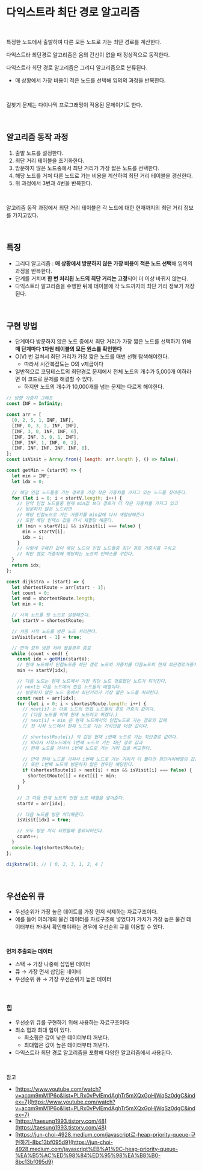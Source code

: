 # 다익스트라 최단 경로 알고리즘

<br>

특정한 노드에서 출발하여 다른 모든 노드로 가는 최단 경로를 계산한다.

다익스트라 최단경로 알고리즘은 음의 간선이 없을 때 정상적으로 동작한다.

다익스트라 최단 경로 알고리즘은 그리디 알고리즘으로 분류된다.

- 매 상황에서 가장 비용이 적은 노드를 선택해 임의의 과정을 반복한다.

<br>

길찾기 문제는 다이나믹 프로그래밍이 적용된 문제이기도 한다.

<br>

## 알고리즘 동작 과정

1. 출발 노드를 설정한다.
2. 최단 거리 테이블을 초기화한다.
3. 방문하지 않은 노드중에서 최단 거리가 가장 짧은 노드를 선택한다.
4. 해당 노드를 거쳐 다른 노드로 가는 비용을 계산하여 최단 거리 테이블을 갱신한다.
5. 위 과정에서 3번과 4번을 반복한다.

<br>

알고리즘 동작 과정에서 최단 거리 테이블은 각 노드에 대한 현재까지의 최단 거리 정보를 가지고있다.

<br>

## 특징

- 그리디 알고리즘 : **매 상황에서 방문하지 않은 가장 비용이 적은 노드 선택**해 임의의 과정을 반복한다.
- 단계를 거치며 **한 번 처리된 노드의 최단 거리는 고정**되어 더 이상 바뀌지 않는다.
- 다익스트라 알고리즘을 수행한 뒤에 테이블에 각 노드까지의 최단 거리 정보가 저장된다.

<br>

## 구현 방법

- 단계마다 방문하지 않은 노드 중에서 최단 거리가 가장 짧은 노드를 선택하기 위해 **매 단계마다 1차원 테이블의 모든 원소를 확인한다**
- O(V) 번 걸쳐서 최단 거리가 가장 짧은 노드를 매번 선형 탐색해야한다.
  - 따라서 시간복잡도는 O의 v제곱이다
- 일반적으로 코딩테스트의 최단경로 문제에서 전체 노드의 개수가 5,000개 이하라면 이 코드로 문제를 해결할 수 있다.
  - 하지만 노드의 개수가 10,000개를 넘는 문제는 다르게 해야한다.

```jsx
// 방향 가중치 그래프
const INF = Infinity;

const arr = [
  [0, 2, 5, 1, INF, INF],
  [INF, 0, 3, 2, INF, INF],
  [INF, 3, 0, INF, INF, 6],
  [INF, INF, 3, 0, 1, INF],
  [INF, INF, 1, INF, 0, 2],
  [INF, INF, INF, INF, INF, 0],
];
const isVisit = Array.from({ length: arr.length }, () => false);

const getMin = (startV) => {
  let min = INF;
  let idx = 0;

  // 해당 인접 노드들중 가는 경로중 가장 작은 가중치를 가지고 있는 노드를 찾아준다.
  for (let i = 0; i < startV.length; i++) {
    // 만약 인접 노드들중 현재 min값 보다 경로가 더 작은 가중치를 가지고 있고
    // 방문하지 않은 노드라면
    // 해당 인접노드로 가는 가중치를 min값에 다시 재할당해준다
    // 또한 해당 인덱스 값을 다시 재할당 해준다.
    if (min > startV[i] && isVisit[i] === false) {
      min = startV[i];
      idx = i;
    }
    // 이렇게 구해진 값이 해당 노드의 인접 노드들중 최단 경로 가중치를 구하고
    // 최단 경로 가중치에 해당하는 노드의 인덱스를 구한다.
  }
  return idx;
};

const dijkstra = (start) => {
  let shortestRoute = arr[start - 1];
  let count = 0;
  let end = shortestRoute.length;
  let min = 0;

  // 시작 노드를 첫 노드로 설정해준다.
  let startV = shortestRoute;

  // 처음 시작 노드를 방문 노드 처리한다.
  isVisit[start - 1] = true;

  // 만약 모두 방문 처리 됬을경우 종료
  while (count < end) {
    const idx = getMin(startV);
    // 현재 노드에서 인접노드중 최단 경로 노드의 가중치를 다음노드의 현재 최단경로가중치로 사용할 min에 넣어준다.
    min += startV[idx];

    // 다음 노드는 현재 노드에서 가장 최단 노드 경로였던 노드가 되어진다.
    // next는 다음 노드에서 인접 노드들의 배열이다.
    // 방문하지 않은 노드 중에서 최단거리가 가장 짧은 노드를 처리한다.
    const next = arr[idx];
    for (let i = 0; i < shortestRoute.length; i++) {
      // next[i] 는 다음 노드의 인접 노드들의 경로 가중치 값이다.
      // (다음 노드를 이제 현재 노드라고 하겠다.)
      // next[i] + min 은 현재 노드에서의 인접노드로 가는 경로의 값에
      // 첫 시작 노드에서 현재 노드로 가는 거리만큼 더한 값이다.

      // shortestRoute[i] 의 값은 현재 i번째 노드로 가는 최단경로 값이다.
      // 따라서 시작노드에서 i번째 노드로 가는 최단 경로 값과
      // 현재 노드를 거쳐서 i번째 노드로 가는 거리 값을 비교한다.

      // 만약 현재 노드를 거쳐서 i번째 노드로 가는 거리가 더 짧다면 최단겨리배열의 값을 갱신한다.
      // 또한 i번째 노드에 방문하지 않은 경우만 해당한다.
      if (shortestRoute[i] > next[i] + min && isVisit[i] === false) {
        shortestRoute[i] = next[i] + min;
      }
    }

    // 그 다음 단계 노드의 인접 노드 배열을 넣어준다.
    startV = arr[idx];

    // 다음 노드를 방문 처리해준다.
    isVisit[idx] = true;

    // 모두 방문 처리 되었을때 종료되어진다.
    count++;
  }
  console.log(shortestRoute);
};

dijkstra(1); // [ 0, 2, 3, 1, 2, 4 ]
```

<br>

## 우선순위 큐

- 우선순위가 가장 높은 데이트를 가장 먼저 삭제하는 자료구조이다.
- 예를 들어 여러개의 물건 데이터를 자료구조에 넣었다가 가치가 가장 높은 물건 데이터부터 꺼내서 확인해야하는 경우에 우선순위 큐를 이용할 수 있다.

<br>

**먼저 추출되는 데이터**

- 스택 → 가장 나중에 삽입된 데이터
- 큐 → 가장 먼저 삽입된 데이터
- 우선순위 큐 → 가장 우선순위가 높은 데이터

<br>

### 힙

- 우선순위 큐를 구현하기 위해 사용하는 자료구조이다
- 최소 힙과 최대 힙이 있다.
  - 최소힙은 값이 낮은 데이터부터 꺼낸다.
  - 최대힙은 값이 높은 데이터부터 꺼낸다.
- 다익스트라 최단 경로 알고리즘을 포함해 다양한 알고리즘에서 사용된다.

<br>

참고

- [https://www.youtube.com/watch?v=acqm9mM1P6o&list=PLRx0vPvlEmdAghTr5mXQxGpHjWqSz0dgC&index=7](https://www.youtube.com/watch?v=acqm9mM1P6o&list=PLRx0vPvlEmdAghTr5mXQxGpHjWqSz0dgC&index=7)
- [https://taesung1993.tistory.com/48](https://taesung1993.tistory.com/48)
- [https://jun-choi-4928.medium.com/javascript로-heap-priority-queue-구현하기-8bc13bf095d9](https://jun-choi-4928.medium.com/javascript%EB%A1%9C-heap-priority-queue-%EA%B5%AC%ED%98%84%ED%95%98%EA%B8%B0-8bc13bf095d9)
